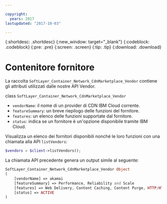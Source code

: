 ```yaml
---

copyright:
  years: 2017
lastupdated: "2017-10-03"

---
```


{:shortdesc: .shortdesc}
{:new_window: target="_blank"}
{:codeblock: .codeblock}
{:pre: .pre}
{:screen: .screen}
{:tip: .tip}
{:download: .download}

# Contenitore fornitore
La raccolta `SoftLayer_Container_Network_CdnMarketplace_Vendor` contiene gli attributi utilizzati dalle nostre API Vendor. 


class `SoftLayer_Container_Network_CdnMarketplace_Vendor`  
* `vendorName`: il nome di un provider di CDN IBM Cloud corrente.  
* `featureSummary`: un breve riepilogo delle funzioni del fornitore.  
* `features`: un elenco delle funzioni supportate dal fornitore.  
* `status`: indica se un fornitore è un'opzione disponibile tramite IBM Cloud.


Visualizza un elenco dei fornitori disponibili nonché le loro funzioni con una chiamata alla API `listVendors`:

```php
$vendors = $client->listVendors();
``` 
La chiamata API precedente genera un output simile al seguente:
```php
SoftLayer_Container_Network_CdnMarketplace_Vendor Object
(
    [vendorName] => akamai
    [featureSummary] => Performance, Reliability and Scale
    [features] => Web Delivery, Content Caching, Content Purge, HTTP/HTTPS Support
    [status] => ACTIVE
)

```
